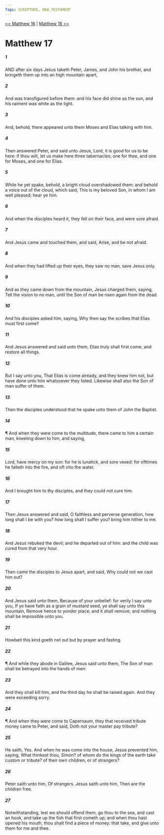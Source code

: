 ```yaml
---
Tags: SCRIPTURE, NEW_TESTAMENT
---
```


[<< Matthew 16](NEW_TESTAMENT/01_Matthew/Matthew_16.md) | [Matthew 18 >>](NEW_TESTAMENT/01_Matthew/Matthew_18.md)

# Matthew 17

##### 1

AND after six days Jesus taketh Peter, James, and John his brother, and bringeth them up into an high mountain apart,

##### 2

And was transfigured before them: and his face did shine as the sun, and his raiment was white as the light.

##### 3

And, behold, there appeared unto them Moses and Elias talking with him.

##### 4

Then answered Peter, and said unto Jesus, Lord, it is good for us to be here: if thou wilt, let us make here three tabernacles; one for thee, and one for Moses, and one for Elias.

##### 5

While he yet spake, behold, a bright cloud overshadowed them: and behold a voice out of the cloud, which said, This is my beloved Son, in whom I am well pleased; hear ye him.

##### 6

And when the disciples heard it, they fell on their face, and were sore afraid.

##### 7

And Jesus came and touched them, and said, Arise, and be not afraid.

##### 8

And when they had lifted up their eyes, they saw no man, save Jesus only.

##### 9

And as they came down from the mountain, Jesus charged them, saying, Tell the vision to no man, until the Son of man be risen again from the dead.

##### 10

And his disciples asked him, saying, Why then say the scribes that Elias must first come?

##### 11

And Jesus answered and said unto them, Elias truly shall first come, and restore all things.

##### 12

But I say unto you, That Elias is come already, and they knew him not, but have done unto him whatsoever they listed. Likewise shall also the Son of man suffer of them.

##### 13

Then the disciples understood that he spake unto them of John the Baptist.

##### 14

¶ And when they were come to the multitude, there came to him a certain man, kneeling down to him, and saying,

##### 15

Lord, have mercy on my son: for he is lunatick, and sore vexed: for ofttimes he falleth into the fire, and oft into the water.

##### 16

And I brought him to thy disciples, and they could not cure him.

##### 17

Then Jesus answered and said, O faithless and perverse generation, how long shall I be with you? how long shall I suffer you? bring him hither to me.

##### 18

And Jesus rebuked the devil; and he departed out of him: and the child was cured from that very hour.

##### 19

Then came the disciples to Jesus apart, and said, Why could not we cast him out?

##### 20

And Jesus said unto them, Because of your unbelief: for verily I say unto you, If ye have faith as a grain of mustard seed, ye shall say unto this mountain, Remove hence to yonder place; and it shall remove; and nothing shall be impossible unto you.

##### 21

Howbeit this kind goeth not out but by prayer and fasting.

##### 22

¶ And while they abode in Galilee, Jesus said unto them, The Son of man shall be betrayed into the hands of men:

##### 23

And they shall kill him, and the third day he shall be raised again. And they were exceeding sorry.

##### 24

¶ And when they were come to Capernaum, they that received tribute money came to Peter, and said, Doth not your master pay tribute?

##### 25

He saith, Yes. And when he was come into the house, Jesus prevented him, saying, What thinkest thou, Simon? of whom do the kings of the earth take custom or tribute? of their own children, or of strangers?

##### 26

Peter saith unto him, Of strangers. Jesus saith unto him, Then are the children free.

##### 27

Notwithstanding, lest we should offend them, go thou to the sea, and cast an hook, and take up the fish that first cometh up; and when thou hast opened his mouth, thou shalt find a piece of money: that take, and give unto them for me and thee.
